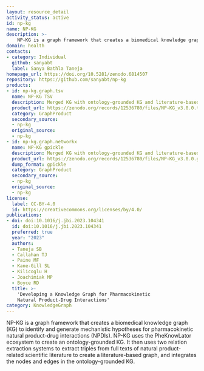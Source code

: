 ```yaml
---
layout: resource_detail
activity_status: active
id: np-kg
name: NP-KG
description: >-
    NP-KG is a graph framework that creates a biomedical knowledge graph to identify and generate mechanistic hypotheses for pharmacokinetic natural product-drug interactions (NPDIs).
domain: health
contacts:
- category: Individual
  github: sanyabt
  label: Sanya Bathla Taneja
homepage_url: https://doi.org/10.5281/zenodo.6814507
repository: https://github.com/sanyabt/np-kg
products:
- id: np-kg.graph.tsv
  name: NP-KG TSV
  description: Merged KG with ontology-grounded KG and literature-based graph as TSV file
  product_url: https://zenodo.org/records/12536780/files/NP-KG_v3.0.0.tsv?download=1
  category: GraphProduct
  secondary_source:
  - np-kg
  original_source:
  - np-kg
- id: np-kg.graph.networkx
  name: NP-KG gpickle
  description: Merged KG with ontology-grounded KG and literature-based graph as NetworkX multidigraph object
  product_url: https://zenodo.org/records/12536780/files/NP-KG_v3.0.0.gpickle?download=1
  dump_format: gpickle
  category: GraphProduct
  secondary_source:
  - np-kg
  original_source:
  - np-kg
license:
  label: CC-BY-4.0
  id: https://creativecommons.org/licenses/by/4.0/
publications:
- doi: doi:10.1016/j.jbi.2023.104341
  id: doi:10.1016/j.jbi.2023.104341
  preferred: true
  year: "2023"
  authors:
  - Taneja SB
  - Callahan TJ
  - Paine MF
  - Kane-Gill SL
  - Kilicoglu H
  - Joachimiak MP
  - Boyce RD
  title: >-
    'Developing a Knowledge Graph for Pharmacokinetic
    Natural Product-Drug Interactions'
category: KnowledgeGraph
---
```


NP-KG is a graph framework that creates a biomedical knowledge graph (KG) to identify and generate mechanistic hypotheses for pharmacokinetic natural product-drug interactions (NPDIs). NP-KG uses the PheKnowLator ecosystem to create an ontology-grounded KG. It then uses two relation extraction systems to extract triples from full texts of natural product-related scientific literature to create a literature-based graph, and integrates the nodes and edges in the ontology-grounded KG.